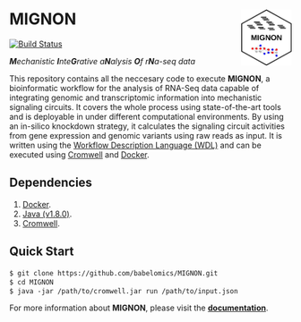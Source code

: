 # MIGNON<img src="pics/icon.png" align="right" height="100"/>

[![Build Status](https://travis-ci.com/martingarridorc/MIGNON.svg?branch=master)](https://travis-ci.com/martingarridorc/MIGNON)

_**M**echanistic **I**nte**G**rative a**N**alysis **O**f r**N**a-seq data_

This repository contains all the neccesary code to execute **MIGNON**, a bioinformatic workflow for the analysis of RNA-Seq data capable of integrating genomic and transcriptomic information into mechanistic signaling circuits. It covers the whole process using state-of-the-art tools and is deployable in under different computational environments. By using an in-silico knockdown strategy, it calculates the signaling circuit activities from gene expression and genomic variants using raw reads as input. It is written using the [Workflow Description Language (WDL)](https://github.com/openwdl/wdl) and can be executed using [Cromwell](https://github.com/broadinstitute/cromwell) and [Docker](https://www.docker.com/).

## Dependencies

1. [Docker](https://www.docker.com/).
2. [Java (v1.8.0)](https://java.com/en/download/help/download_options.xml).
3. [Cromwell](https://github.com/broadinstitute/cromwell/releases).

## Quick Start

```
$ git clone https://github.com/babelomics/MIGNON.git
$ cd MIGNON
$ java -jar /path/to/cromwell.jar run /path/to/input.json
```

For more information about **MIGNON**, please visit the [**documentation**](https://martingarridorc.github.io/MIGNON/index.html).